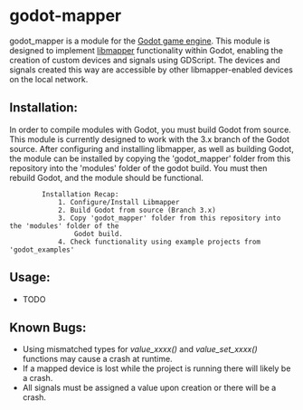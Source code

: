 # godot-mapper

godot_mapper is a module for the [Godot game engine](https://github.com/godotengine/godot). This module is designed to implement [libmapper](https://github.com/libmapper/libmapper) functionality within Godot, enabling the creation of custom devices and signals using GDScript. The devices and signals created this way are accessible by other libmapper-enabled devices on the local network.

## Installation:
In order to compile modules with Godot, you must build Godot from source. This module is
currently designed to work with the 3.x branch of the Godot source. After configuring and
installing libmapper, as well as building Godot, the module can be installed by copying the
'godot_mapper' folder from this repository into the 'modules' folder of the godot build. 
You must then rebuild Godot, and the module should be functional.

            Installation Recap:
                1. Configure/Install Libmapper
                2. Build Godot from source (Branch 3.x)
                3. Copy 'godot_mapper' folder from this repository into the 'modules' folder of the 
                    Godot build.
                4. Check functionality using example projects from 'godot_examples'

## Usage:
   - TODO

## Known Bugs:
   - Using mismatched types for *value_xxxx()* and *value_set_xxxx()* functions may cause a crash at runtime.
   - If a mapped device is lost while the project is running there will likely be a crash.
   - All signals must be assigned a value upon creation or there will be a crash.

	
